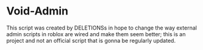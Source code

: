 # Void-Admin
This script was created by DELETIONSs in hope to change the way external admin scripts in roblox are wired and make them seem better; this is an project and not an official script that is gonna be regularly updated.
